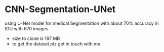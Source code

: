 # CNN-Segmentation-UNet
 using U-Net model for medical Segmentation with about 70% accuracy in IOU with 670 images 
 * size to clone is 187 MB
 * to get the dataset plz get in touch with me
